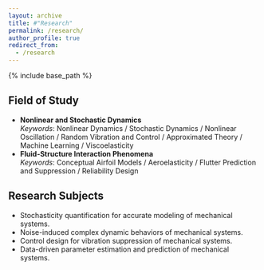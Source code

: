 ```yaml
---
layout: archive
title: #"Research"
permalink: /research/
author_profile: true
redirect_from:
  - /research
---
```


{% include base_path %}

## Field of Study
* **Nonlinear and Stochastic Dynamics** <br/>
*Keywords*: Nonlinear Dynamics / Stochastic Dynamics / Nonlinear Oscillation / Random Vibration and Control / Approximated Theory / Machine Learning / Viscoelasticity
* **Fluid-Structure Interaction Phenomena** <br/>
*Keywords*: Conceptual Airfoil Models / Aeroelasticity / Flutter Prediction and Suppression / Reliability Design

## Research Subjects
* Stochasticity quantification for accurate modeling of mechanical systems.
* Noise-induced complex dynamic behaviors of mechanical systems.
* Control design for vibration suppression of mechanical systems.
* Data-driven parameter estimation and prediction of mechanical systems.
